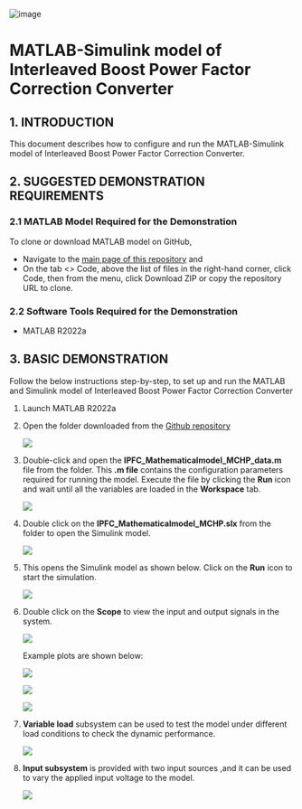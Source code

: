 ![image](images/microchip.png) 
# MATLAB-Simulink model of Interleaved Boost Power Factor Correction Converter

## 1. INTRODUCTION
This document describes how to configure and run the MATLAB-Simulink model of Interleaved Boost Power Factor Correction Converter.

## 2.	SUGGESTED DEMONSTRATION REQUIREMENTS
### 2.1 MATLAB Model Required for the Demonstration
To clone or download MATLAB model on GitHub,
- Navigate to the [main page of this repository](https://github.com/microchip-pic-avr-solutions/matlab-mchp-ipfc) and
- On the tab <> Code, above the list of files in the right-hand corner, click Code, then from the menu, click Download ZIP or copy the repository URL to clone.

### 2.2	Software Tools Required for the Demonstration
- MATLAB R2022a

## 3.	BASIC DEMONSTRATION
Follow the below instructions step-by-step, to set up and run the MATLAB and Simulink model of Interleaved Boost Power Factor Correction Converter

1. Launch MATLAB R2022a 
2. Open the folder downloaded from the [Github repository](https://github.com/microchip-pic-avr-solutions/matlab-mchp-ipfc)

    <p align="left" >
    <img  src="images/dem1.png">

3. Double-click and open the **IPFC_Mathematicalmodel_MCHP_data.m** file from the folder. This **.m file** contains the configuration parameters required for running the model. Execute the file by clicking the **Run** icon and wait until all the variables are loaded in the **Workspace** tab.

    <p align="left">
      <img  src="images/dem2.png">

4. Double click on the **IPFC_Mathematicalmodel_MCHP.slx** from the folder to open the Simulink model.

    <p align="left">
      <img  src="images/dem3.png">

5. This opens the Simulink model as shown below. Click on the **Run** icon to start the simulation.

    <p align="left">
      <img  src="images/dem4.png">

6. Double click on the **Scope** to view the input and output signals in the system.

    <p align="left">
      <img  src="images/dem10.png">

    Example plots are shown below:
    <p align="left">
      <img  src="images/dem9.png">

    <p align="left">
      <img  src="images/dem8.png"> 

    <p align="left">
      <img  src="images/dem5.png">   

7. **Variable load** subsystem can be used to test the model under different load conditions to check the dynamic performance.

    <p align="left">
      <img  src="images/dem6.png">

8. **Input subsystem** is provided with two input sources ,and it can be used to vary the applied input voltage to the model.
    <p align="left">
      <img  src="images/dem7.png">



